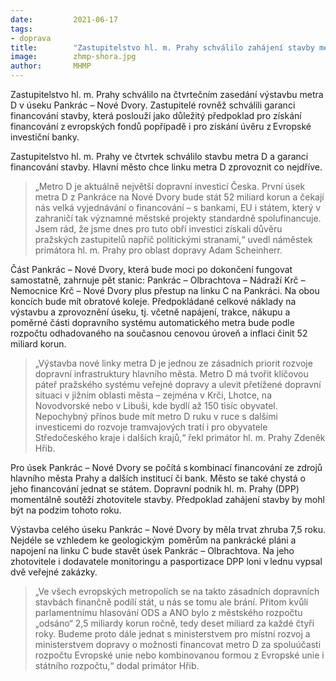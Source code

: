 ```yaml
---
date:         2021-06-17
tags:         
- doprava
title:        "Zastupitelstvo hl. m. Prahy schválilo zahájení stavby metra D"
image: 	      zhmp-shora.jpg
author:       MHMP
---
```


Zastupitelstvo hl. m. Prahy schválilo na čtvrtečním zasedání výstavbu metra D v úseku Pankrác – Nové Dvory. Zastupitelé rovněž schválili garanci financování stavby, která poslouží jako důležitý předpoklad pro získání financování z evropských fondů popřípadě i pro získání úvěru z Evropské investiční banky.  

Zastupitelstvo hl. m. Prahy ve čtvrtek schválilo stavbu metra D a garanci financování stavby. Hlavní město chce linku metra D zprovoznit co nejdříve. 

> „Metro D je aktuálně největší dopravní investicí Česka. První úsek metra D z Pankráce na Nové Dvory bude stát 52 miliard korun a čekají nás velká vyjednávání o financování – s bankami, EU i státem, který v zahraničí tak významné městské projekty standardně spolufinancuje. Jsem rád, že jsme dnes pro tuto obří investici získali důvěru pražských zastupitelů napříč politickými stranami,“ uvedl náměstek primátora hl. m. Prahy pro oblast dopravy Adam Scheinherr.

Část Pankrác – Nové Dvory, která bude moci po dokončení fungovat samostatně, zahrnuje pět stanic: Pankrác – Olbrachtova – Nádraží Krč – Nemocnice Krč – Nové Dvory plus přestup na linku C na Pankráci. Na obou koncích bude mít obratové koleje. Předpokládané celkové náklady na výstavbu a zprovoznění úseku, tj. včetně napájení, trakce, nákupu a poměrné části dopravního systému automatického metra bude podle rozpočtu odhadovaného na současnou cenovou úroveň a inflaci činit 52 miliard korun. 

> „Výstavba nové linky metra D je jednou ze zásadních priorit rozvoje dopravní infrastruktury hlavního města. Metro D má tvořit klíčovou páteř pražského systému veřejné dopravy a ulevit přetížené dopravní situaci v jižním oblasti města – zejména v Krči, Lhotce, na Novodvorské nebo v Libuši, kde bydlí až 150 tisíc obyvatel. Nepochybný přínos bude mít metro D ruku v ruce s dalšími investicemi do rozvoje tramvajových tratí i pro obyvatele Středočeského kraje i dalších krajů,“ řekl primátor hl. m. Prahy Zdeněk Hřib.   

Pro úsek Pankrác – Nové Dvory se počítá s kombinací financování ze zdrojů hlavního města Prahy a dalších institucí či bank. Město se také chystá o jeho financování jednat se státem. Dopravní podnik hl. m. Prahy (DPP) momentálně soutěží zhotovitele stavby. Předpoklad zahájení stavby by mohl být na podzim tohoto roku.  

Výstavba celého úseku Pankrác – Nové Dvory by měla trvat zhruba 7,5 roku. Nejdéle se vzhledem ke geologickým  poměrům na pankrácké pláni a napojení na linku C bude stavět úsek Pankrác – Olbrachtova. Na jeho zhotovitele i dodavatele monitoringu a pasportizace DPP loni v lednu vypsal dvě veřejné zakázky. 

> „Ve všech evropských metropolích se na takto zásadních dopravních stavbách finančně podílí stát, u nás se tomu ale brání. Přitom kvůli parlamentnímu hlasování ODS a ANO bylo z městského rozpočtu „odsáno“ 2,5 miliardy korun ročně, tedy deset miliard za každé čtyři roky. Budeme proto dále jednat s ministerstvem pro místní rozvoj a ministerstvem dopravy o možnosti financovat metro D za spoluúčasti rozpočtu Evropské unie nebo kombinovanou formou z Evropské unie i státního rozpočtu,“ dodal primátor Hřib. 

